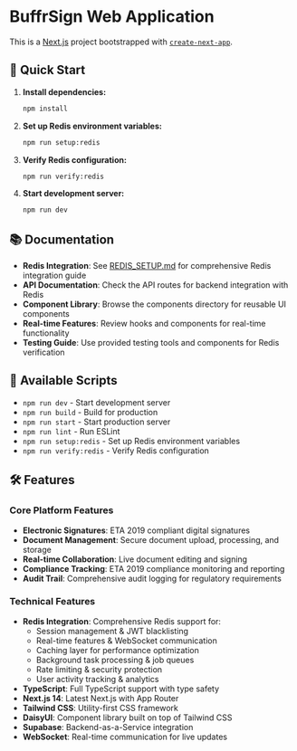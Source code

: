 # BuffrSign Web Application

This is a [Next.js](https://nextjs.org/) project bootstrapped with [`create-next-app`](https://github.com/vercel/next.js/tree/canary/packages/create-next-app).

## 🚀 Quick Start

1. **Install dependencies:**
   ```bash
   npm install
   ```

2. **Set up Redis environment variables:**
   ```bash
   npm run setup:redis
   ```

3. **Verify Redis configuration:**
   ```bash
   npm run verify:redis
   ```

4. **Start development server:**
   ```bash
   npm run dev
   ```

## 📚 Documentation

- **Redis Integration**: See [REDIS_SETUP.md](./REDIS_SETUP.md) for comprehensive Redis integration guide
- **API Documentation**: Check the API routes for backend integration with Redis
- **Component Library**: Browse the components directory for reusable UI components
- **Real-time Features**: Review hooks and components for real-time functionality
- **Testing Guide**: Use provided testing tools and components for Redis verification

## 🔧 Available Scripts

- `npm run dev` - Start development server
- `npm run build` - Build for production
- `npm run start` - Start production server
- `npm run lint` - Run ESLint
- `npm run setup:redis` - Set up Redis environment variables
- `npm run verify:redis` - Verify Redis configuration

## 🛠️ Features

### Core Platform Features
- **Electronic Signatures**: ETA 2019 compliant digital signatures
- **Document Management**: Secure document upload, processing, and storage
- **Real-time Collaboration**: Live document editing and signing
- **Compliance Tracking**: ETA 2019 compliance monitoring and reporting
- **Audit Trail**: Comprehensive audit logging for regulatory requirements

### Technical Features
- **Redis Integration**: Comprehensive Redis support for:
  - Session management & JWT blacklisting
  - Real-time features & WebSocket communication
  - Caching layer for performance optimization
  - Background task processing & job queues
  - Rate limiting & security protection
  - User activity tracking & analytics
- **TypeScript**: Full TypeScript support with type safety
- **Next.js 14**: Latest Next.js with App Router
- **Tailwind CSS**: Utility-first CSS framework
- **DaisyUI**: Component library built on top of Tailwind CSS
- **Supabase**: Backend-as-a-Service integration
- **WebSocket**: Real-time communication for live updates
